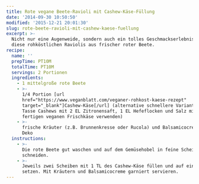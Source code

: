 ```yaml
---
title: Rote vegane Beete-Ravioli mit Cashew-Käse-Füllung
date: '2014-09-30 10:50:50'
modified: '2015-12-21 20:01:30'
slug: rote-beete-ravioli-mit-cashew-kaese-fuellung
excerpt: >-
  Nicht nur eine Augenweide, sondern auch ein tolles Geschmackserlebnis sind
  diese rohköstlichen Raviolis aus frischer roter Beete.
recipe:
  name: ''
  prepTime: PT10M
  totalTime: PT10M
  servings: 2 Portionen
  ingredients:
    - 1 mittelgroße rote Beete
    - >-
      1/4 Portion [url
      href="https://www.veganblatt.com/veganer-rohkost-kaese-rezept"
      target="_blank"]Cashew-Käse[/url] (alternative schnellere Variante: 1/2
      Tasse Cashews mit 2 EL Zitronensaft, 1 EL Hefeflocken und Salz mixen oder
      fertigen veganen Frischkäse verwenden)
    - >-
      frische Kräuter (z.B. Brunnenkresse oder Rucola) und Balsamicocreme als
      Deko
  instructions:
    - >-
      Die rote Beete gut waschen und auf dem Gemüsehobel in feine Scheiben
      schneiden.
    - >-
      Jeweils zwei Scheiben mit 1 TL des Cashew-Käse füllen und auf einen Teller
      setzen. Mit Kräutern und Balsamicocreme garniert servieren.
---
```


[<!-- Image removed (no copyright): rohkost-ravioli.jpg -->](https://www.veganblatt.com/i/rohkost-ravioli.jpg)
